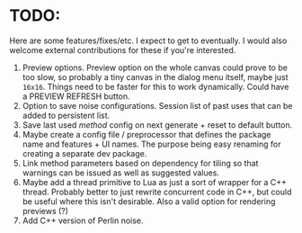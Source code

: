 # TODO:

Here are some features/fixes/etc. I expect to get to eventually. I would also welcome external
contributions for these if you're interested.

1. Preview options. Preview option on the whole canvas could prove to be too slow, so probably
   a tiny canvas in the dialog menu itself, maybe just `16x16`. Things need to be faster for this to
   work dynamically. Could have a PREVIEW REFRESH button.
2. Option to save noise configurations. Session list of past uses that can be added to persistent 
   list.
3. Save last used _method_ config on next generate + reset to default button.
4. Maybe create a config file / preprocessor that defines the package name and features + UI
   names. The purpose being easy renaming for creating a separate dev package.
5. Link method parameters based on dependency for tiling so that warnings can be issued as well as
   suggested values.
6. Maybe add a thread primitive to Lua as just a sort of wrapper for a C++ thread. Probably better
   to just rewrite concurrent code in C++, but could be useful where this isn't desirable.
   Also a valid option for rendering previews (?)
7. Add C++ version of Perlin noise.

